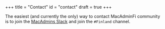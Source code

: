 +++
title = "Contact"
id = "contact"
draft = true
+++

The easiest (and currently the only) way to contact MacAdminFi community is to join the [MacAdmins Slack](https://macadmins.org) and join the ```#Finland``` channel.
